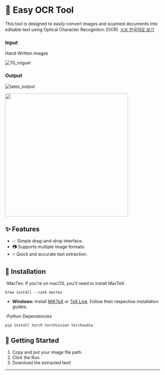 # 📄 Easy OCR Tool

This tool is designed to easily convert images and scanned documents into editable text using Optical Character Recognition (OCR).
[🇰🇷 한국어로 보기](README_kr.md)

### Input
Hand-Written images

![70_miguel](https://github.com/user-attachments/assets/353552f1-6791-48f8-862c-834d8aeeb990)

### Output

![latex_output](https://github.com/user-attachments/assets/eb36d27a-f247-4848-b922-1b67fb6bee91)

<img src="https://github.com/user-attachments/assets/eb36d27a-f247-4848-b922-1b67fb6bee91" width="400">

## ✨ Features
- ✅ Simple drag-and-drop interface.
- 📷 Supports multiple image formats.
- ⚡ Quick and accurate text extraction.

## 🔧 Installation
-MacTex: If you're on macOS, you'll need to install MacTeX.
```
brew install --cask mactex
```
* **Windows:** Install [MiKTeX](https://miktex.org/download) or [TeX Live](https://www.tug.org/texlive/acquire-iso.html). Follow their respective installation guides.

-Python Dependencies
```
pip install torch torchvision torchaudio
```

## 🚀 Getting Started
1. Copy and put your image file path.
2. Click the Run.
3. Download the extracted text!

---


